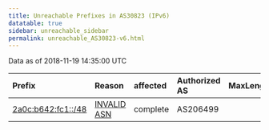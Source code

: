 ```yaml
---
title: Unreachable Prefixes in AS30823 (IPv6)
datatable: true
sidebar: unreachable_sidebar
permalink: unreachable_AS30823-v6.html
---
```


Data as of 2018-11-19 14:35:00 UTC


<div class="datatable-begin"></div>

| Prefix                                                         | Reason                                                                                                    | affected   | Authorized AS   |   MaxLength | Anchor                                         |   unreachable /48s |
|:---------------------------------------------------------------|:----------------------------------------------------------------------------------------------------------|:-----------|:----------------|------------:|:-----------------------------------------------|-------------------:|
| [2a0c:b642:fc1::/48](https://stat.ripe.net/2a0c:b642:fc1::/48) | [INVALID ASN](https://rpki-validator.ripe.net/announcement-preview?asn=AS30823&prefix=2a0c:b642:fc1::/48) | complete   | AS206499        |          48 | [RIPE](unreachable_RIPE_NCC_RPKI_Root-v6.html) |                  1 |

<div class="datatable-end"></div>
